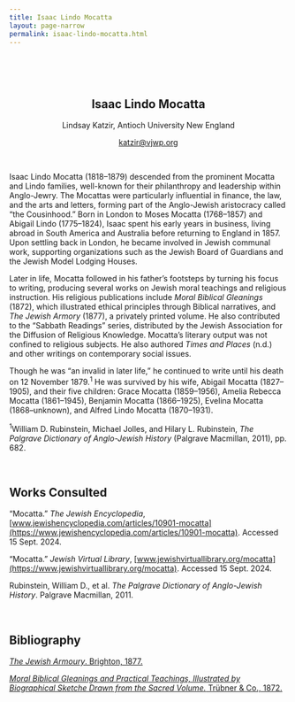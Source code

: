 ```yaml
---
title: Isaac Lindo Mocatta
layout: page-narrow
permalink: isaac-lindo-mocatta.html
---
```



&nbsp;

&nbsp;

<p align="center">

<h2 align=center>Isaac Lindo Mocatta</h2>

<p align="center">Lindsay Katzir, Antioch University New England</p>

<p align="center"><a href="mailto:katzir@vjwp.org">katzir@vjwp.org</a></p>

</p>

&nbsp;

Isaac Lindo Mocatta (1818–1879) descended from the prominent Mocatta and Lindo families, well-known for their philanthropy and leadership within Anglo-Jewry. The Mocattas were particularly influential in finance, the law, and the arts and letters, forming part of the Anglo-Jewish aristocracy called “the Cousinhood.” Born in London to Moses Mocatta (1768–1857) and Abigail Lindo (1775–1824), Isaac spent his early years in business, living abroad in South America and Australia before returning to England in 1857. Upon settling back in London, he became involved in Jewish communal work, supporting organizations such as the Jewish Board of Guardians and the Jewish Model Lodging Houses.

Later in life, Mocatta followed in his father’s footsteps by turning his focus to writing, producing several works on Jewish moral teachings and religious instruction. His religious publications include *Moral Biblical Gleanings* (1872), which illustrated ethical principles through Biblical narratives, and *The Jewish Armory* (1877), a privately printed volume. He also contributed to the “Sabbath Readings” series, distributed by the Jewish Association for the Diffusion of Religious Knowledge. Mocatta’s literary output was not confined to religious subjects. He also authored *Times and Places* (n.d.) and other writings on contemporary social issues. 

Though he was “an invalid in later life,” he continued to write until his death on 12 November 1879.<sup>1</sup> He was survived by his wife, Abigail Mocatta (1827–1905), and their five children: Grace Mocatta (1859–1956), Amelia Rebecca Mocatta (1861–1945), Benjamin Mocatta (1866–1925), Evelina Mocatta (1868–unknown), and Alfred Lindo Mocatta (1870–1931).

<sup>1</sup>William D. Rubinstein, Michael Jolles, and Hilary L. Rubinstein, *The Palgrave Dictionary of Anglo-Jewish History* (Palgrave Macmillan, 2011), pp. 682.

&nbsp;
&nbsp;

## Works Consulted 


“Mocatta.” *The Jewish Encyclopedia*, [www.jewishencyclopedia.com/articles/10901-mocatta](https://www.jewishencyclopedia.com/articles/10901-mocatta). Accessed 15 Sept. 2024.

“Mocatta.” *Jewish Virtual Library*, [www.jewishvirtuallibrary.org/mocatta](https://www.jewishvirtuallibrary.org/mocatta). Accessed 15 Sept. 2024.

Rubinstein, William D., et al. *The Palgrave Dictionary of Anglo-Jewish History*. Palgrave Macmillan, 2011.

&nbsp;
&nbsp;

## Bibliography

[*The Jewish Armoury*. Brighton, 1877.](items/vjwp_138.html)

[*Moral Biblical Gleanings and Practical Teachings, Illustrated by Biographical Sketche Drawn from the Sacred Volume.* Trübner & Co., 1872.](items/vjwp_139.html)

&nbsp;
